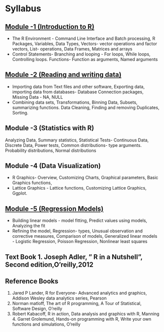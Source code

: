 # Syllabus

## [Module -1 (Introduction to R)](Module_1/README.md) 
- The R Environment - Command Line Interface and Batch processing, R Packages, Variables, Data Types, Vectors- vector operations and factor vectors, List- operations, Data Frames, Matrices and arrays 
- Control Statements- Branching and looping - For loops, While loops, Controlling loops. Functions- Function as arguments, Named arguments 

## [Module -2 (Reading and writing data)](/Module_2/README.md) 
- Importing data from Text files and other software, Exporting data, importing data from databases- Database Connection packages, Missing Data - NA, NULL 
- Combining data sets, Transformations, Binning Data, Subsets, summarizing functions. Data Cleaning, Finding and removing Duplicates, Sorting. 

## Module -3 (Statistics with R) 
Analyzing Data, Summary statistics, Statistical Tests- Continuous Data, Discrete Data, Power tests, Common distributions- type arguments. Probability distributions, Normal distributions

## Module -4 (Data Visualization) 
- R Graphics- Overview, Customizing Charts, Graphical parameters, Basic Graphics functions,
- Lattice Graphics - Lattice functions, Customizing Lattice Graphics, Ggplot. 

## [Module -5 (Regression Models)](/Module_5/README.md)
- Building linear models - model fitting, Predict values using models, Analyzing the fit
- Refining the model, Regression- types, Unusual observation and corrective measures, Comparison of models, Generalized linear models - Logistic Regression, Poisson Regression, Nonlinear least squares 


## Text Book 1. Joseph Adler, ” R in a Nutshell”, Second edition,O’reilly,2012 
## Reference Books 
1. Jared P Lander, R for Everyone- Advanced analytics and graphics, Addison Wesley data analytics series, Pearson 
2. Norman matloff, The art of R programming, A Tour of Statistical, Software Design, O’reilly 
3. Robert Kabacoff, R in action, Data analysis and graphics with R, Manning 4. Garret Grolemund, Hands-on programming with R, Write your own functions and simulations, O’reilly
